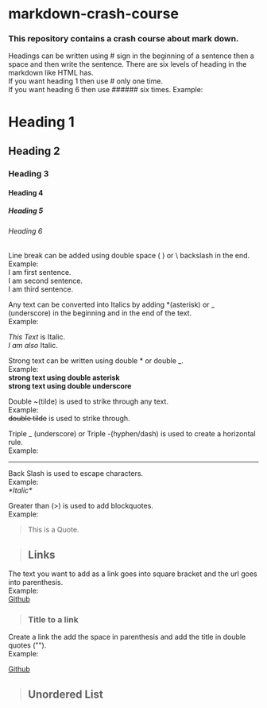 # markdown-crash-course
### This repository contains a crash course about mark down.

<!-- Headings -->
Headings can be written using # sign in the beginning of a sentence then a space and then write the sentence. There are six levels of heading in the markdown like HTML has.  
If you want heading 1 then use # only one time.  
If you want heading 6 then use ###### six times.
Example:
# Heading 1
## Heading 2
### Heading 3
#### Heading 4
##### Heading 5
###### Heading 6

<!-- Line Break in markdown -->
Line break can be added using double space (<space> <space>) or \ backslash in the end.  
Example:  
I am first sentence.  
I am second sentence. \
I am third sentence.

<!-- Italics -->
Any text can be converted into Italics by adding *(asterisk) or _ (underscore) in the beginning and in the end of the text.  
Example:

*This Text* is Italic.  
_I am also_ Italic.

<!-- Strong -->
Strong text can be written using double * or double _.  
Example:  
**strong text using double asterisk**  
__strong text using double underscore__

<!-- Strike Through -->
Double ~(tilde) is used to strike through any text.  
Example:  
~~double tilde~~ is used to strike through.

<!-- Horizontal Rule -->
Triple _ (underscore) or Triple -(hyphen/dash) is used to create a horizontal rule.  
Example:
___

<!-- Escape Character -->
Back Slash is used to escape characters.  
Example:  
*\*Italic\**

<!-- Blockquotes -->
Greater than (>) is used to add blockquotes.  
Example:  
> This is a Quote.  

<!-- Links -->
> ## Links
The text you want to add as a link goes into square bracket and the url goes into parenthesis.  
Example:  
[Github](www.github.com)

> ### Title to a link  
Create a link the add the space in parenthesis and add the title in double quotes ("").  
Example:  
<!-- [website text](url "title")   -->
[Github](www.github.com "github")  

> ## Unordered List
